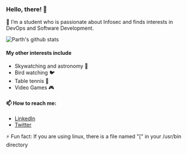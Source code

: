 ### Hello, there! :robot:
🌱 I’m a student who is passionate about Infosec and finds interests in DevOps and Software Development.

<!-- ![Top Langs](https://github-readme-stats.vercel.app/api/top-langs/?username=Auror007&langs_count=8)
-->
![Parth's github stats](https://github-readme-stats.vercel.app/api?username=Auror007&include_private=true)


#### My other interests include
   * Skywatching and astronomy :milky_way:
   * Bird watching :bird:
   * Table tennis :tennis:
   * Video Games :video_game:
   
#### 📫 How to reach me: 
  - [LinkedIn](https://www.linkedin.com/in/parth-parmar-8aa318108/)
  - [Twitter](https://twitter.com/Parth97531)

⚡ Fun fact: If you are using linux, there is a file named "[" in your /usr/bin directory
